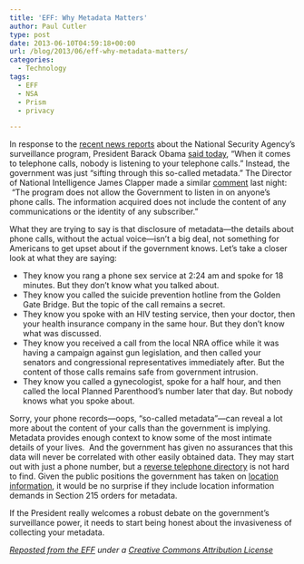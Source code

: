 ```yaml
---
title: 'EFF: Why Metadata Matters'
author: Paul Cutler
type: post
date: 2013-06-10T04:59:18+00:00
url: /blog/2013/06/eff-why-metadata-matters/
categories:
  - Technology
tags:
  - EFF
  - NSA
  - Prism
  - privacy

---
```

In response to the [recent news reports][1] about the National Security Agency&#8217;s surveillance program, President Barack Obama [said today][2], &#8220;When it comes to telephone calls, nobody is listening to your telephone calls.&#8221; Instead, the government was just &#8220;sifting through this so-called metadata.&#8221; The Director of National Intelligence James Clapper made a similar [comment][3] last night:  &#8220;The program does not allow the Government to listen in on anyone’s phone calls. The information acquired does not include the content of any communications or the identity of any subscriber.&#8221;

What they are trying to say is that disclosure of metadata—the details about phone calls, without the actual voice—isn&#8217;t a big deal, not something for Americans to get upset about if the government knows. Let&#8217;s take a closer look at what they are saying:

  * They know you rang a phone sex service at 2:24 am and spoke for 18 minutes. But they don&#8217;t know what you talked about.
  * They know you called the suicide prevention hotline from the Golden Gate Bridge. But the topic of the call remains a secret.
  * They know you spoke with an HIV testing service, then your doctor, then your health insurance company in the same hour. But they don&#8217;t know what was discussed.
  * They know you received a call from the local NRA office while it was having a campaign against gun legislation, and then called your senators and congressional representatives immediately after. But the content of those calls remains safe from government intrusion.
  * They know you called a gynecologist, spoke for a half hour, and then called the local Planned Parenthood&#8217;s number later that day. But nobody knows what you spoke about.

Sorry, your phone records—oops, &#8220;so-called metadata&#8221;—can reveal a lot more about the content of your calls than the government is implying. Metadata provides enough context to know some of the most intimate details of your lives.  And the government has given no assurances that this data will never be correlated with other easily obtained data. They may start out with just a phone number, but a [reverse telephone directory][4] is not hard to find. Given the public positions the government has taken on [location information][5], it would be no surprise if they include location information demands in Section 215 orders for metadata.

If the President really welcomes a robust debate on the government&#8217;s surveillance power, it needs to start being honest about the invasiveness of collecting your metadata.

_[Reposted from the EFF][6] under a [Creative Commons Attribution License][7]_

 [1]: https://www.eff.org/deeplinks/2013/06/confirmed-nsa-spying-millions-americans
 [2]: http://blogs.wsj.com/washwire/2013/06/07/transcript-what-obama-said-on-nsa-controversy/
 [3]: http://www.dni.gov/index.php/newsroom/press-releases/191-press-releases-2013/868-dni-statement-on-recent-unauthorized-disclosures-of-classified-information
 [4]: http://www.whitepages.com/reverse_phone
 [5]: https://www.eff.org/issues/location-privacy
 [6]: https://www.eff.org/deeplinks/2013/06/why-metadata-matters
 [7]: https://www.eff.org/copyright